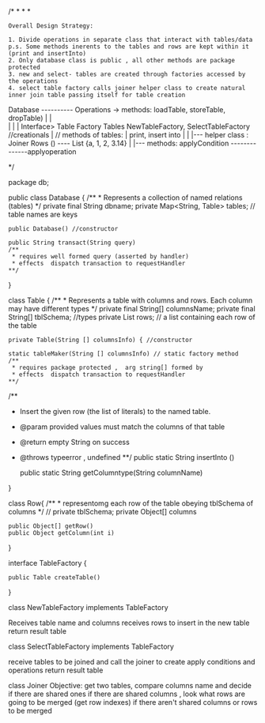 /*
*
*
*

	Overall Design Strategy:
	
	1. Divide operations in separate class that interact with tables/data
	p.s. Some methods inerents to the tables and rows are kept within it (print and insertInto)
	2. Only database class is public , all other methods are package protected
	3. new and select- tables are created through factories accessed by the operations 
	4. select table factory calls joiner helper class to create natural inner join table passing itself for table creation
	
	
	
	
Database ---------- Operations -> methods: loadTable, storeTable, dropTable)
	|						|	
	|						|
	|						Interface> Table Factory
	Tables                NewTableFactory, SelectTableFactory   //creationals
	|	// methods of tables: 
	|	print, insert into 										|
	|															|--- helper class  : Joiner
	Rows () ---- List<Object> {a, 1, 2, 3.14}							|
																|--- methods: applyCondition
																--------------applyoperation	
			
			  			  
			 
			  


*/	



package db;

public class Database {
    /**
     * Represents a collection of named relations (tables)
     */
	private final String dbname;
	private Map<String, Table> tables; // table names are keys
	

    public Database() //constructor

    public String transact(String query) 
	/**
	 * requires well formed query (asserted by handler)
	 * effects  dispatch transaction to requestHandler 
	**/
}	

class Table {
	/**
    * Represents a table with columns and rows. Each column may have different types
    */
	private final String[] columnsName;
	private final String[] tblSchema; //types
	private List<Row> rows; // a list containing each row of the table 

    private Table(String [] columnsInfo) { //constructor
	
	static tableMaker(String [] columnsInfo) // static factory method 
	/** 
	 * requires package protected ,  arg string[] formed by 
	 * effects  dispatch transaction to requestHandler 
	**/	

  /**
  * Insert the given row (the list of literals) to the named table.
  * @param provided values must match the columns of that table
  * @return empty String on success
  * @throws typeerror , undefined
 **/ 
	public static String insertInto ()
	
	public static String getColumntype(String columnName)
	
}

class Row{
	 /**
     * representomg each row of the table obeying tblSchema of columns 
     */
//	private tblSchema;
	private Object[] columns
	
	public Object[] getRow() 
	public Object getColumn(int i) 
	

	 
	 
}


interface TableFactory {
	
	public Table createTable()
	
}

class NewTableFactory implements TableFactory

Receives table name and columns
receives rows to insert in the new table
return result table




class SelectTableFactory implements TableFactory

receive tables to be joined and call the joiner to create
apply conditions and operations
return result table





class Joiner
Objective: get two tables, compare columns name and decide if there are shared ones
if there are shared columns , look what rows are going to be merged (get row indexes)
if there aren't shared columns or rows  to be merged 


